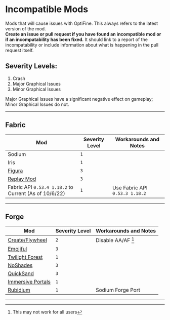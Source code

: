 # Incompatible Mods 
Mods that will cause issues with OptiFine. This always refers to the latest version of the mod.  
**Create an issue or pull request if you have found an incompatible mod or if an incompatability has been fixed.** It should link to a report of the incompatability or include information about what is happening in the pull request itself.

## Severity Levels:
1. Crash
2. Major Graphical Issues
3. Minor Graphical Issues

Major Graphical Issues have a significant negative effect on gameplay; Minor Graphical Issues do not.

<hr>

## Fabric 
| Mod | Severity Level | Workarounds and Notes | 
| ---------------- | ---------------- | ---------------- |
| Sodium | `1` |
| Iris | `1` |
| [Figura](https://github.com/sp614x/optifine/issues/6198) | `3` |
| [Replay Mod](https://github.com/sp614x/optifine/issues/6139) | `3` |
| Fabric API `0.53.4 1.18.2` to Current (As of 10/6/22) | `1` | Use Fabric API `0.53.3 1.18.2` |

<hr>

## Forge
| Mod | Severity Level | Workarounds and Notes |
| ---------------- | ---------------- | ---------------- |
| [Create/Flywheel](https://github.com/sp614x/optifine/issues/6571) | `2` | Disable AA/AF [^1] |
| [Emojiful](https://github.com/sp614x/optifine/issues/6570) | `3` |
| [Twilight Forest](https://github.com/sp614x/optifine/issues/6291) | `1` |
| [NoShades](https://github.com/StartsMercury/noshades/issues/4) | `3` |
| [QuickSand](https://github.com/sp614x/optifine/issues/6582) | `3` |
| [Immersive Portals](https://github.com/sp614x/optifine/issues/5922) | `1`|
| [Rubidium](https://www.curseforge.com/minecraft/mc-mods/rubidium) | `1` | Sodium Forge Port |

<hr>

[^1]: This may not work for all users
